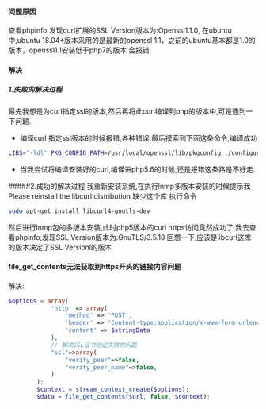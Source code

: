 #### 问题原因
查看phpinfo 发现curl扩展的SSL Version版本为:Openssl1.1.0, 在ubuntu 中,ubuntu 18.04+版本采用的是最新的openssl 1.1，之前的ubuntu基本都是1.0的版本，openssl1.1安装低于php7的版本
会报错.
#### 解决
##### 1.失败的解决过程
最先我想是为curl指定ssl的版本,然后再将此curl编译到php的版本中,可是遇到一下问题.

* 编译curl 指定ssl版本的时候报错,各种错误,最后摸索到下面这条命令,编译成功
```bash
LIBS="-ldl" PKG_CONFIG_PATH=/usr/local/openssl/lib/pkgconfig ./configure --with-ssl --with-libssl-prefix=/usr/local/openssl --disable-shared --prefix=/usr/local/curl
```
* 当我尝试将编译安装好的curl,编译进php5.6的时候,还是报错这条路是不好走.

#####2.成功的解决过程
我重新安装系统,在执行lnmp多版本安装的时候提示我
Please reinstall the libcurl distribution 缺少这个库
执行命令
```bash
sudo apt-get install libcurl4-gnutls-dev
```
然后进行lnmp包的多版本安装,此时php5版本的curl https访问竟然成功了,我去查看phpinfo,发现SSL Version版本为:GnuTLS/3.5.18
回想一下,应该是libcurl这库的版本决定了SSL Versionl的版本

#### file_get_contents无法获取到https开头的链接内容问题
解决:
```php
$options = array(
            'http' => array(
                'method' => 'POST',
                'header' => 'Content-type:application/x-www-form-urlencoded;charset=UTF-8',
                'content' => $stringData
            ),
            // 解决SSL证书验证失败的问题
            "ssl"=>array(
                "verify_peer"=>false,
                "verify_peer_name"=>false,
            )
        );
        $context = stream_context_create($options);
        $data = file_get_contents($url, false, $context);

```



